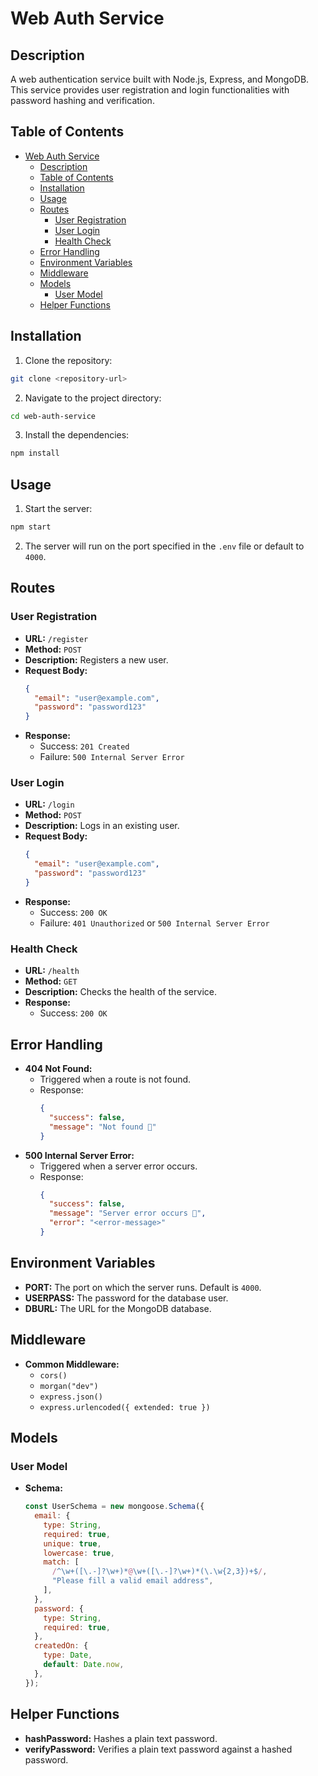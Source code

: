 # Web Auth Service

## Description
A web authentication service built with Node.js, Express, and MongoDB. This service provides user registration and login functionalities with password hashing and verification.

## Table of Contents
- [Web Auth Service](#web-auth-service)
  - [Description](#description)
  - [Table of Contents](#table-of-contents)
  - [Installation](#installation)
  - [Usage](#usage)
  - [Routes](#routes)
    - [User Registration](#user-registration)
    - [User Login](#user-login)
    - [Health Check](#health-check)
  - [Error Handling](#error-handling)
  - [Environment Variables](#environment-variables)
  - [Middleware](#middleware)
  - [Models](#models)
    - [User Model](#user-model)
  - [Helper Functions](#helper-functions)

## Installation
1. Clone the repository:
  ```sh
  git clone <repository-url>
  ```
2. Navigate to the project directory:
  ```sh
  cd web-auth-service
  ```
3. Install the dependencies:
  ```sh
  npm install
  ```

## Usage
1. Start the server:
  ```sh
  npm start
  ```
2. The server will run on the port specified in the `.env` file or default to `4000`.

## Routes
### User Registration
- **URL:** `/register`
- **Method:** `POST`
- **Description:** Registers a new user.
- **Request Body:**
  ```json
  {
    "email": "user@example.com",
    "password": "password123"
  }
  ```
- **Response:**
  - Success: `201 Created`
  - Failure: `500 Internal Server Error`

### User Login
- **URL:** `/login`
- **Method:** `POST`
- **Description:** Logs in an existing user.
- **Request Body:**
  ```json
  {
    "email": "user@example.com",
    "password": "password123"
  }
  ```
- **Response:**
  - Success: `200 OK`
  - Failure: `401 Unauthorized` or `500 Internal Server Error`

### Health Check
- **URL:** `/health`
- **Method:** `GET`
- **Description:** Checks the health of the service.
- **Response:**
  - Success: `200 OK`

## Error Handling
- **404 Not Found:**
  - Triggered when a route is not found.
  - Response:
    ```json
    {
      "success": false,
      "message": "Not found 🫡"
    }
    ```
- **500 Internal Server Error:**
  - Triggered when a server error occurs.
  - Response:
    ```json
    {
      "success": false,
      "message": "Server error occurs 🤕",
      "error": "<error-message>"
    }
    ```

## Environment Variables
- **PORT:** The port on which the server runs. Default is `4000`.
- **USERPASS:** The password for the database user.
- **DBURL:** The URL for the MongoDB database.

## Middleware
- **Common Middleware:**
  - `cors()`
  - `morgan("dev")`
  - `express.json()`
  - `express.urlencoded({ extended: true })`

## Models
### User Model
- **Schema:**
  ```js
  const UserSchema = new mongoose.Schema({
    email: {
      type: String,
      required: true,
      unique: true,
      lowercase: true,
      match: [
        /^\w+([\.-]?\w+)*@\w+([\.-]?\w+)*(\.\w{2,3})+$/,
        "Please fill a valid email address",
      ],
    },
    password: {
      type: String,
      required: true,
    },
    createdOn: {
      type: Date,
      default: Date.now,
    },
  });
  ```

## Helper Functions
- **hashPassword:** Hashes a plain text password.
- **verifyPassword:** Verifies a plain text password against a hashed password.
